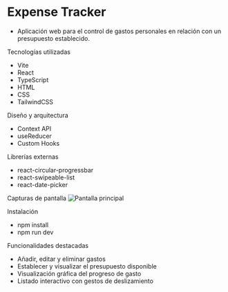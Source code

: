 # Expense Tracker
- Aplicación web para el control de gastos personales en relación con un presupuesto establecido.

Tecnologías utilizadas
- Vite
- React
- TypeScript
- HTML
- CSS
- TailwindCSS

Diseño y arquitectura
- Context API
- useReducer
- Custom Hooks

Librerías externas
- react-circular-progressbar
- react-swipeable-list
- react-date-picker

Capturas de pantalla
![Pantalla principal](assets/screenshot%2025-08-06%1.png)

Instalación
- npm install
- npm run dev

Funcionalidades destacadas
- Añadir, editar y eliminar gastos
- Establecer y visualizar el presupuesto disponible
- Visualización gráfica del progreso de gasto
- Listado interactivo con gestos de deslizamiento

